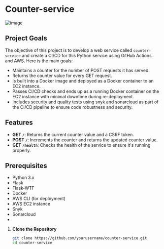 # Counter-service

![image](https://github.com/user-attachments/assets/b19e20b6-6522-4928-93e0-dd8236098523)
## Project Goals

The objective of this project is to develop a web service called `counter-service` and create a CI/CD for this Python service using GitHub Actions and AWS. Here is the main goals:

- Maintains a counter for the number of POST requests it has served.
- Returns the counter value for every GET request.
- Is built into a Docker image and deployed as a Docker container to an EC2 instance.
- Passes CI/CD checks and ends up as a running Docker container on the EC2 instance with minimal downtime during re-deployment.
- Includes security and quality tests using snyk and sonarcloud as part of the CI/CD pipeline to ensure code robustness and security.

## Features

- **GET `/`**: Returns the current counter value and a CSRF token.
- **POST `/`**: Increments the counter and returns the updated counter value.
- **GET `/health`**: Checks the health of the service to ensure it's running properly.

## Prerequisites

- Python 3.x
- Flask
- Flask-WTF
- Docker
- AWS CLI (for deployment)
- AWS EC2 instance
- Snyk
- Sonarcloud
- 
1. **Clone the Repository**

   ```bash
   git clone https://github.com/yourusername/counter-service.git
   cd counter-service
